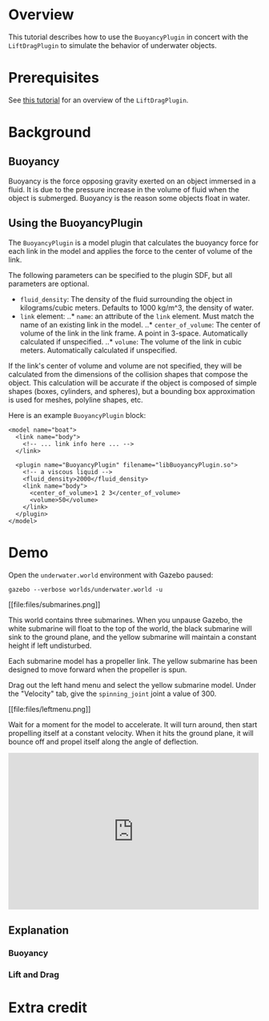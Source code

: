 # Overview

This tutorial describes how to use the `BuoyancyPlugin` in concert with the
`LiftDragPlugin` to simulate the behavior of underwater objects.

# Prerequisites
See [this tutorial]() for an overview of the `LiftDragPlugin`.

# Background

## Buoyancy

Buoyancy is the force opposing gravity exerted on an object immersed in a fluid.
It is due to the pressure increase in the volume of fluid when the object is
submerged. Buoyancy is the reason some objects float in water.

## Using the BuoyancyPlugin
The `BuoyancyPlugin` is a model plugin that calculates the buoyancy force for each link
in the model and applies the force to the center of volume of the link.

The following parameters can be specified to the plugin SDF, but all parameters are optional.

* `fluid_density`: The density of the fluid surrounding the object in kilograms/cubic meters.
Defaults to 1000 kg/m^3, the density of water.
* `link` element:
..* `name`: an attribute of the `link` element. Must match the name of an existing link
in the model.
..* `center_of_volume`: The center of volume of the link in the link frame. A point in
3-space. Automatically calculated if unspecified.
..* `volume`: The volume of the link in cubic meters. Automatically calculated if unspecified.

If the link's center of volume and volume are not specified, they will be calculated
from the dimensions of the collision shapes that compose the object. This calculation
will be accurate if the object is composed of simple shapes (boxes, cylinders, and spheres),
but a bounding box approximation is used for meshes, polyline shapes, etc.

Here is an example `BuoyancyPlugin` block:

~~~
<model name="boat">
  <link name="body">
    <!-- ... link info here ... -->
  </link>

  <plugin name="BuoyancyPlugin" filename="libBuoyancyPlugin.so">
    <!-- a viscous liquid -->
    <fluid_density>2000</fluid_density>
    <link name="body">
      <center_of_volume>1 2 3</center_of_volume>
      <volume>50</volume>
    </link>
  </plugin>
</model>
~~~

# Demo
Open the `underwater.world` environment with Gazebo paused:

```
gazebo --verbose worlds/underwater.world -u
```

[[file:files/submarines.png]]

This world contains three submarines. When you unpause Gazebo, the white submarine
will float to the top of the world, the black submarine will sink to the ground
plane, and the yellow submarine will maintain a constant height if left undisturbed.

Each submarine model has a propeller link. The yellow submarine has been designed to
move forward when the propeller is spun.

Drag out the left hand menu and select the yellow submarine model. Under the
"Velocity" tab, give the `spinning_joint` joint a value of 300.

[[file:files/leftmenu.png]]

Wait for a moment for the model to accelerate. It will turn around, then start
propelling itself at a constant velocity. When it hits the ground plane, it will
bounce off and propel itself along the angle of deflection.

<iframe width="500" height="313" src="https://youtu.be/Y_y4iXy5YGk" frameborder="0" webkitallowfullscreen mozallowfullscreen allowfullscreen></iframe>

## Explanation

### Buoyancy

### Lift and Drag

# Extra credit

